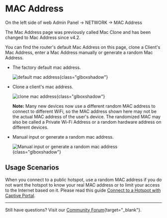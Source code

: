 # MAC Address

On the left side of web Admin Panel -> NETWORK -> MAC Address

The Mac Address page was previously called Mac Clone and has been changed to Mac Address since v4.2.

You can find the router's default Mac Address on this page, clone a Client's Mac Address, enter a Mac Address manually or generate a random Mac Address.

* The factory default mac address.

    ![default mac address](https://static.gl-inet.com/docs/en/4/tutorials/mac_address/mac_address_1.png){class="glboxshadow"}

* Clone a client's mac address.

    ![clone mac address](https://static.gl-inet.com/docs/en/4/tutorials/mac_address/mac_address_2.png){class="glboxshadow"}

    **Note:** Many new devices now use a different random MAC address to connect to different WiFi, so the MAC address shown here may not be the actual MAC address of the user's device. The randomized MAC may also be called a Private Wi-Fi Address or a random hardware address on different devices. 

* Manual input or generate a random mac address.

    ![Manual input or generate a random mac address](https://static.gl-inet.com/docs/en/4/tutorials/mac_address/mac_address_3.png){class="glboxshadow"}

## Usage Scenarios

When you connect to a public hotspot, use a random MAC address if you do not want the hotspot to know your real MAC address or to limit your access to the Internet based on it. Please read this guide [Connect to a Hotspot with Captive Portal](../connect_to_a_hotspot_with_captive_portal).

---

Still have questions? Visit our [Community Forum](https://forum.gl-inet.com){target="_blank"}.
